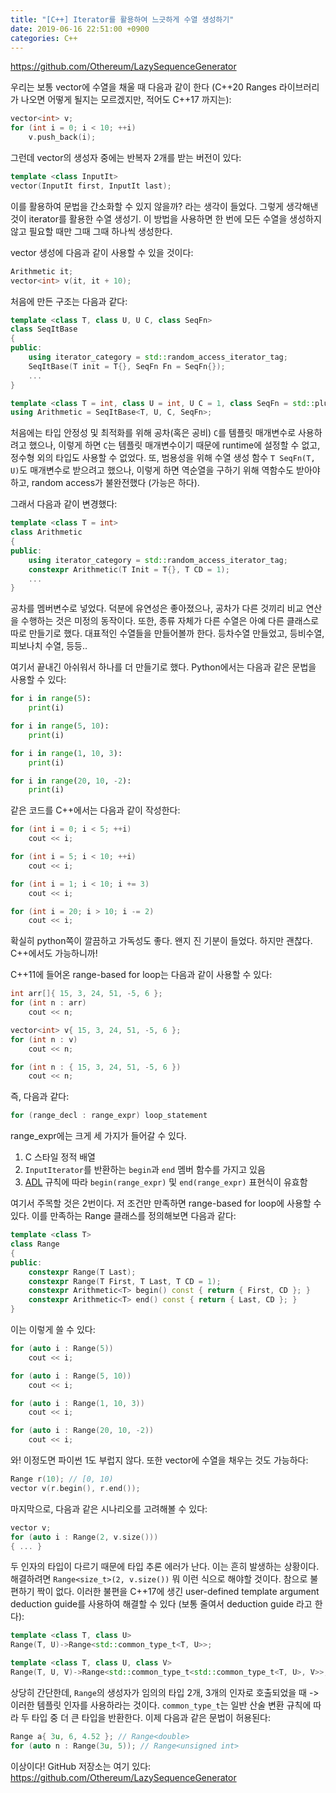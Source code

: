 ```yaml
---
title: "[C++] Iterator를 활용하여 느긋하게 수열 생성하기"
date: 2019-06-16 22:51:00 +0900
categories: C++
---
```

https://github.com/Othereum/LazySequenceGenerator

우리는 보통 vector에 수열을 채울 때 다음과 같이 한다 (C++20 Ranges 라이브러리가 나오면 어떻게 될지는 모르겠지만, 적어도 C++17 까지는):

```cpp
vector<int> v;
for (int i = 0; i < 10; ++i)
    v.push_back(i);
```

그런데 vector의 생성자 중에는 반복자 2개를 받는 버전이 있다:

```cpp
template <class InputIt>
vector(InputIt first, InputIt last);
```

이를 활용하여 문법을 간소화할 수 있지 않을까? 라는 생각이 들었다. 그렇게 생각해낸 것이 iterator를 활용한 수열 생성기. 이 방법을 사용하면 한 번에 모든 수열을 생성하지 않고 필요할 때만 그때 그때 하나씩 생성한다. 

vector 생성에 다음과 같이 사용할 수 있을 것이다:

```cpp
Arithmetic it;
vector<int> v(it, it + 10);
```

처음에 만든 구조는 다음과 같다:

```cpp
template <class T, class U, U C, class SeqFn>
class SeqItBase
{
public:
    using iterator_category = std::random_access_iterator_tag;
    SeqItBase(T init = T{}, SeqFn Fn = SeqFn{});
    ...
}

template <class T = int, class U = int, U C = 1, class SeqFn = std::plus<>>
using Arithmetic = SeqItBase<T, U, C, SeqFn>;
```

처음에는 타입 안정성 및 최적화를 위해 공차(혹은 공비) `C`를 템플릿 매개변수로 사용하려고 했으나, 이렇게 하면 `C`는 템플릿 매개변수이기 때문에 runtime에 설정할 수 없고, 정수형 외의 타입도 사용할 수 없었다. 또, 범용성을 위해 수열 생성 함수 `T SeqFn(T, U)`도 매개변수로 받으려고 했으나, 이렇게 하면 역순열을 구하기 위해 역함수도 받아야 하고, random access가 불완전했다 (가능은 하다).

그래서 다음과 같이 변경했다:

```cpp
template <class T = int>
class Arithmetic
{
public:
    using iterator_category = std::random_access_iterator_tag;
    constexpr Arithmetic(T Init = T{}, T CD = 1);
    ...
}
```

공차를 멤버변수로 넣었다. 덕분에 유연성은 좋아졌으나, 공차가 다른 것끼리 비교 연산을 수행하는 것은 미정의 동작이다. 또한, 종류 자체가 다른 수열은 아예 다른 클래스로 따로 만들기로 했다. 대표적인 수열들을 만들어볼까 한다. 등차수열 만들었고, 등비수열, 피보나치 수열, 등등..

여기서 끝내긴 아쉬워서 하나를 더 만들기로 했다. Python에서는 다음과 같은 문법을 사용할 수 있다:

```python
for i in range(5):
    print(i)

for i in range(5, 10):
    print(i)

for i in range(1, 10, 3):
    print(i)

for i in range(20, 10, -2):
    print(i)
```

같은 코드를 C++에서는 다음과 같이 작성한다:

```cpp
for (int i = 0; i < 5; ++i)
    cout << i;

for (int i = 5; i < 10; ++i)
    cout << i;

for (int i = 1; i < 10; i += 3)
    cout << i;

for (int i = 20; i > 10; i -= 2)
    cout << i;
```

확실히 python쪽이 깔끔하고 가독성도 좋다. 왠지 진 기분이 들었다. 하지만 괜찮다. C++에서도 가능하니까!

C++11에 들어온 range-based for loop는 다음과 같이 사용할 수 있다:

```cpp
int arr[]{ 15, 3, 24, 51, -5, 6 };
for (int n : arr)
    cout << n;

vector<int> v{ 15, 3, 24, 51, -5, 6 };
for (int n : v)
    cout << n;

for (int n : { 15, 3, 24, 51, -5, 6 })
    cout << n;
```

즉, 다음과 같다:

```cpp
for (range_decl : range_expr) loop_statement
```

range_expr에는 크게 세 가지가 들어갈 수 있다.

1. C 스타일 정적 배열
2. `InputIterator`를 반환하는 `begin`과 `end` 멤버 함수를 가지고 있음
3. [ADL](https://en.cppreference.com/w/cpp/language/adl) 규칙에 따라 `begin(range_expr)` 및 `end(range_expr)` 표현식이 유효함

여기서 주목할 것은 2번이다. 저 조건만 만족하면 range-based for loop에 사용할 수 있다. 이를 만족하는 Range 클래스를 정의해보면 다음과 같다:

```cpp
template <class T>
class Range
{
public:
    constexpr Range(T Last);
    constexpr Range(T First, T Last, T CD = 1);
    constexpr Arithmetic<T> begin() const { return { First, CD }; }
    constexpr Arithmetic<T> end() const { return { Last, CD }; }
}
```

이는 이렇게 쓸 수 있다:

```cpp
for (auto i : Range(5))
    cout << i;

for (auto i : Range(5, 10))
    cout << i;

for (auto i : Range(1, 10, 3))
    cout << i;

for (auto i : Range(20, 10, -2))
    cout << i;
```

와! 이정도면 파이썬 1도 부럽지 않다. 또한 vector에 수열을 채우는 것도 가능하다:

```cpp
Range r(10); // [0, 10)
vector v(r.begin(), r.end());
```

마지막으로, 다음과 같은 시나리오를 고려해볼 수 있다:

```cpp
vector v;
for (auto i : Range(2, v.size()))
{ ... }
```

두 인자의 타입이 다르기 때문에 타입 추론 에러가 난다. 이는 흔히 발생하는 상황이다. 해결하려면 `Range<size_t>(2, v.size())` 뭐 이런 식으로 해야할 것이다. 참으로 불편하기 짝이 없다. 이러한 불편을 C++17에 생긴 user-defined template argument deduction guide를 사용하여 해결할 수 있다 (보통 줄여서 deduction guide 라고 한다):

```cpp
template <class T, class U>
Range(T, U)->Range<std::common_type_t<T, U>>;

template <class T, class U, class V>
Range(T, U, V)->Range<std::common_type_t<std::common_type_t<T, U>, V>>;
```

상당히 간단한데, `Range`의 생성자가 임의의 타입 2개, 3개의 인자로 호출되었을 때 -> 이러한 템플릿 인자를 사용하라는 것이다. `common_type_t`는 일반 산술 변환 규칙에 따라 두 타입 중 더 큰 타입을 반환한다. 이제 다음과 같은 문법이 허용된다:

```cpp
Range a{ 3u, 6, 4.52 }; // Range<double>
for (auto n : Range(3u, 5)); // Range<unsigned int>
```

이상이다! GitHub 저장소는 여기 있다: https://github.com/Othereum/LazySequenceGenerator
